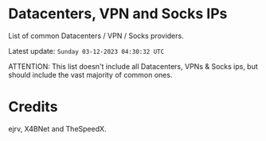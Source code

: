 # Datacenters, VPN and Socks IPs
 
List of common Datacenters / VPN / Socks providers. 

Latest update: `Sunday 03-12-2023 04:30:32 UTC` 

ATTENTION: This list doesn't include all Datacenters, VPNs & Socks ips, 
but should include the vast majority of common ones.

# Credits
ejrv, X4BNet and TheSpeedX.
